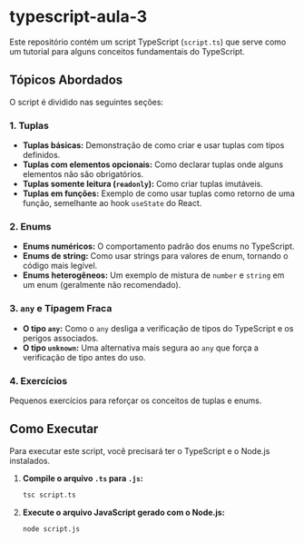 # typescript-aula-3

Este repositório contém um script TypeScript (`script.ts`) que serve como um tutorial para alguns conceitos fundamentais do TypeScript.

## Tópicos Abordados

O script é dividido nas seguintes seções:

### 1. Tuplas

- **Tuplas básicas:** Demonstração de como criar e usar tuplas com tipos definidos.
- **Tuplas com elementos opcionais:** Como declarar tuplas onde alguns elementos não são obrigatórios.
- **Tuplas somente leitura (`readonly`):** Como criar tuplas imutáveis.
- **Tuplas em funções:** Exemplo de como usar tuplas como retorno de uma função, semelhante ao hook `useState` do React.

### 2. Enums

- **Enums numéricos:** O comportamento padrão dos enums no TypeScript.
- **Enums de string:** Como usar strings para valores de enum, tornando o código mais legível.
- **Enums heterogêneos:** Um exemplo de mistura de `number` e `string` em um enum (geralmente não recomendado).

### 3. `any` e Tipagem Fraca

- **O tipo `any`:** Como o `any` desliga a verificação de tipos do TypeScript e os perigos associados.
- **O tipo `unknown`:** Uma alternativa mais segura ao `any` que força a verificação de tipo antes do uso.

### 4. Exercícios

Pequenos exercícios para reforçar os conceitos de tuplas e enums.

## Como Executar

Para executar este script, você precisará ter o TypeScript e o Node.js instalados.

1.  **Compile o arquivo `.ts` para `.js`:**
    ```bash
    tsc script.ts
    ```

2.  **Execute o arquivo JavaScript gerado com o Node.js:**
    ```bash
    node script.js
    ```